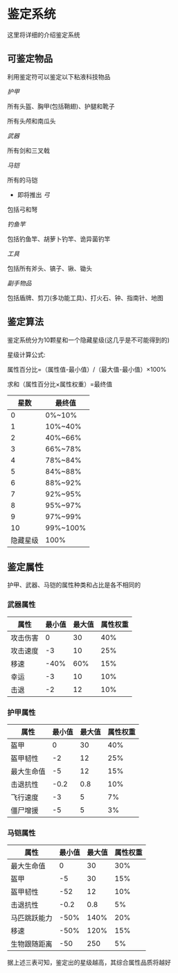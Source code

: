 # 鉴定系统

这里将详细的介绍鉴定系统

## 可鉴定物品

利用鉴定符可以鉴定以下粘液科技物品

*护甲*

所有头盔、胸甲(包括鞘翅)、护腿和靴子

所有头颅和南瓜头

*武器*

所有剑和三叉戟

*马铠*

所有的马铠

* 即将推出
*弓*

包括弓和弩

*钓鱼竿*

包括钓鱼竿、胡萝卜钓竿、诡异菌钓竿

*工具*

包括所有斧头、镐子、锹、锄头

*副手物品*

包括盾牌、剪刀(多功能工具)、打火石、钟、指南针、地图

## 鉴定算法

鉴定系统分为10颗星和一个隐藏星级(这几乎是不可能得到的)

星级计算公式:

属性百分比=（属性值-最小值）/（最大值-最小值）×100%

求和（属性百分比×属性权重）=最终值

| 星数 | 最终值 |
| --- | ----------- |
| 0 | 0%~10% |
| 1 | 10%~40% |
| 2 | 40%~66% |
| 3 | 66%~78% |
| 4 | 78%~84% |
| 5 | 84%~88% |
| 6 | 88%~92% |
| 7 | 92%~95% |
| 8 | 95%~97% |
| 9 | 97%~99% |
| 10 | 99%~100% |
| 隐藏星级 | 100% |

## 鉴定属性

护甲、武器、马铠的属性种类和占比是各不相同的

### 武器属性

| 属性 | 最小值 | 最大值 | 属性权重 |
| ------ | ------ | ------ | ------ |
| 攻击伤害 | 0 | 30 | 40% |
| 攻击速度 | -3 | 10 | 25% |
| 移速 | -40% | 60% | 15% |
| 幸运 | -3 | 10 | 10% |
| 击退 | -2 | 12 | 10% |

### 护甲属性

| 属性 | 最小值 | 最大值 | 属性权重 |
| ------ | ------ | ------ | ------ |
| 盔甲 | 0 | 30 | 40% |
| 盔甲韧性 | -2 | 12 | 25% |
| 最大生命值 | -5 | 12 | 15% |
| 击退抗性 | -0.2 | 0.8 | 10% |
| 飞行速度 | -3 | 5 | 7% |
| 僵尸增援 | -5 | 5 | 3% |

### 马铠属性

| 属性 | 最小值 | 最大值 | 属性权重 |
| ------ | ------ | ------ | ------ |
| 最大生命值 | 0 | 30 | 30% |
| 盔甲 | -5 | 30 | 15% |
| 盔甲韧性 | -52| 12 | 10% |
| 击退抗性 | -0.2 | 0.8 | 5% |
| 马匹跳跃能力 | -50% | 140% | 20% |
| 移速 | -50% | 120% | 15% |
| 生物跟随距离 | -50 | 250 | 5% |

据上述三表可知，鉴定出的星级越高，其综合属性品质将越好





















